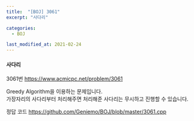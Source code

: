 ```yaml
---
title:  "[BOJ] 3061"
excerpt: "사다리"

categories:
  - BOJ

last_modified_at: 2021-02-24
---
```


#### 사다리

3061번 <https://www.acmicpc.net/problem/3061>

Greedy Algorithm을 이용하는 문제입니다.<br>
가장자리의 사다리부터 처리해주면 처리해준 사다리는 무시하고 진행할 수 있습니다.

정답 코드 <https://github.com/Geniemo/BOJ/blob/master/3061.cpp>